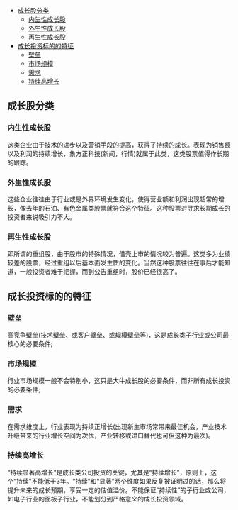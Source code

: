 <!-- TOC -->

- [成长股分类](#成长股分类)
  - [内生性成长股](#内生性成长股)
  - [外生性成长股](#外生性成长股)
  - [再生性成长股](#再生性成长股)
- [成长投资标的的特征](#成长投资标的的特征)
  - [壁垒](#壁垒)
  - [市场规模](#市场规模)
  - [需求](#需求)
  - [持续高增长](#持续高增长)

<!-- /TOC -->

## 成长股分类
### 内生性成长股
这类企业由于技术的进步以及营销手段的提高，获得了持续的成长。表现为销售额以及利润的持续增长，象方正科技(新闻，行情)就属于此类，这类股票值得作长期的跟踪。

### 外生性成长股
这些企业往往由于行业或是外界环境发生变化，使得营业额和利润出现超常的增长，像去年的石油、有色金属类股票就符合这个特征。这种股票对寻求长期成长的投资者来说吸引力不大。

### 再生性成长股
即所谓的重组股，由于股市的特殊情况，借壳上市的情况较为普遍。这类多为业绩较差的股票，经过重组以后基本面发生质的变化。当然这种股票往往在事后才能知道，一般投资者难于把握，而到公告重组时，股价已经很高了。

## 成长投资标的的特征
### 壁垒
高竞争壁垒(技术壁垒、或客户壁垒、或规模壁垒等)，这是成长类子行业或公司最核心的必要条件;

### 市场规模
行业市场规模一般不会特别小，这只是大牛成长股的必要条件，而非所有成长投资的必要条件;

### 需求
在需求维度上，行业表现为持续正增长(出现新生市场常带来最佳机会，产业技术升级带来的行业增长空间为次优，产业转移或进口替代也可但这种为最次)。

### 持续高增长
“持续显著高增长”是成长类公司投资的关键，尤其是“持续增长”，原则上，这个“持续”不能低于3年。“持续”和“显著”两个维度如果反复被证明过的话，那么将提升未来的成长预期，享受一定的估值溢价。不能保证“持续性”的子行业或公司，如电子行业的面板子行业，不能划分到严格意义的成长投资领域。

